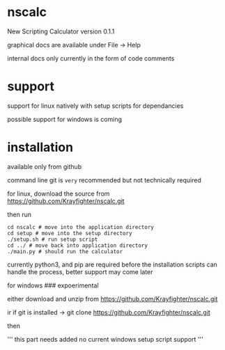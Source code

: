 # nscalc
New Scripting Calculator version 0.1.1

graphical docs are available under File -> Help

internal docs only currently in the form of code comments


# support

support for linux natively with setup scripts for dependancies


possible support for windows is coming



# installation


available only from github

command line git is `very` recommended but not technically required


for linux, download the source from https://github.com/Krayfighter/nscalc.git

then run
```
cd nscalc # move into the application directory
cd setup # move into the setup directory
./setup.sh # run setup script
cd ../ # move back into application directory
./main.py # should run the calculator
```

currently python3, and pip are required before the installation
scripts can handle the process, better support may come later




for windows ### expoerimental

either download and unzip from https://github.com/Krayfighter/nscalc.git

ir if git is installed -> git clone https://github.com/Krayfighter/nscalc.git

then

'''
this part needs added
no current windows setup script support
'''
